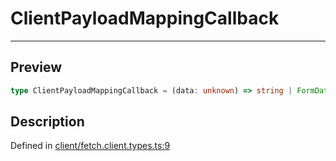 
      
# ClientPayloadMappingCallback

<div class="api-docs__separator" data-reactroot="">

---

</div><div class="api-docs__section">

## Preview

</div><div class="api-docs__preview type single">

```ts
type ClientPayloadMappingCallback = (data: unknown) => string | FormData;
```

</div><div class="api-docs__section">

## Description

</div><div class="api-docs__description"><span class="api-docs__do-not-parse">



</span></div><div class="api-docs__definition">

Defined in [client/fetch.client.types.ts:9](https://github.com/BetterTyped/hyper-fetch/blob/1a97772c/packages/core/src/client/fetch.client.types.ts#L9)

</div>